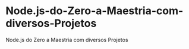 # Node.js-do-Zero-a-Maestria-com-diversos-Projetos
Node.js do Zero a Maestria com diversos Projetos
